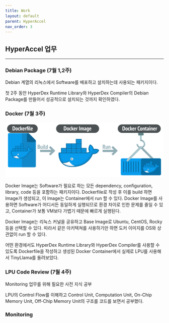 ```yaml
---
title: Work
layout: default
parent: HyperAccel
nav_order: 3
---
```


## HyperAccel 업무  

---


### Debian Package (7월 1,2주)  

Debian 계열의 리눅스에서 Software를 배포하고 설치하는데 사용되는 패키지이다.  

첫 2주 동안 HyperDex Runtime Library와 HyperDex Compiler의 Debian Package를 만들어서 성공적으로 설치되는 것까지 확인하였다.  


### Docker (7월 3주)  

![Docker](../images/dockerfile.png)  

Docker Image는 Software가 필요로 하는 모든 dependency, configuration, library, code 등을 포함하는 패키지이다. Dockerfile로 작성 후 이를 build 하면 Image가 생성되고, 이 Image는 Container에서 run 할 수 있다. Docker Image를 사용하면 Software가 어디서든 동일하게 실행되므로 환경 차이로 인한 문제를 줄일 수 있고, Container가 보통 VM보다 가볍기 때문에 빠르게 실행된다.  

Docker Image는 리눅스 커널을 공유하고 Base Image로 Ubuntu, CentOS, Rocky 등을 선택할 수 있다. 따라서 같은 아키텍쳐를 사용하기만 하면 도커 이미지를 OS와 상관없이 run 할 수 있다. 

어떤 환경에서도 HyperDex Runtime Library와 HyperDex Compiler를 사용할 수 있도록 Dockerfile을 작성하고 생성된 Docker Container에서 실제로 LPU를 사용해서 TinyLlama를 돌려보았다.  


### LPU Code Review (7월 4주)  

Monitoring 업무를 위해 필요한 사전 지식 공부  

LPU의 Control Flow를 이해하고 Control Unit, Computation Unit, On-Chip Memory Unit, Off-Chip Memory Unit의 구조를 코드를 보면서 공부했다.  




### Monitoring  






